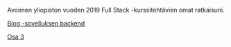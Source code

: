 Avoimen yliopiston vuoden 2019 Full Stack -kurssitehtävien omat ratkaisuni. 

[Blog -sovelluksen backend](https://github.com/outisa/FullStackOsa4)

[Osa 3](https://github.com/outisa/FullStackOsa3)
